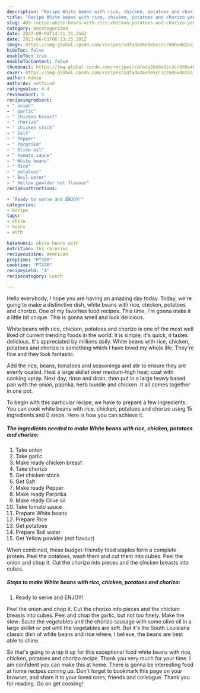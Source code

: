 ```yaml
---
description: "Recipe White beans with rice, chicken, potatoes and chorizo yang Delicious}"
title: "Recipe White beans with rice, chicken, potatoes and chorizo yang Delicious}"
slug: 409-recipe-white-beans-with-rice-chicken-potatoes-and-chorizo-yang-delicious
category: Uncategorized
date: 2022-09-09T14:51:31.256Z
date: 2023-06-03T06:13:25.501Z
image: https://img-global.cpcdn.com/recipes/cdfada26e8e5cc3c/680x482cq70/white-beans-with-rice-chicken-potatoes-and-chorizo-recipe-main-photo.jpg
hideToc: false
enableToc: true
enableTocContent: false
thumbnail: https://img-global.cpcdn.com/recipes/cdfada26e8e5cc3c/680x482cq70/white-beans-with-rice-chicken-potatoes-and-chorizo-recipe-main-photo.jpg
cover: https://img-global.cpcdn.com/recipes/cdfada26e8e5cc3c/680x482cq70/white-beans-with-rice-chicken-potatoes-and-chorizo-recipe-main-photo.jpg
author: Admin
authorAv: notfound
ratingvalue: 4.4
reviewcount: 5
recipeingredient:
- " onion"
- " garlic"
- " chicken breast"
- " chorizo"
- " chicken stock"
- " Salt"
- " Pepper"
- " Parprika"
- " Olive oil"
- " tomato sauce"
- " White beans"
- " Rice"
- " potatoes"
- " Boil water"
- " Yellow powlder not flavour"
recipeinstructions:

- "Ready to serve and ENJOY!"
categories:
- Recipe
tags:
- white
- beans
- with

katakunci: white beans with 
nutrition: 161 calories
recipecuisine: American
preptime: "PT35M"
cooktime: "PT47M"
recipeyield: "4"
recipecategory: Lunch

---
```



Hello everybody, I hope you are having an amazing day today. Today, we're going to make a distinctive dish, white beans with rice, chicken, potatoes and chorizo. One of my favorites food recipes. This time, I'm gonna make it a little bit unique. This is gonna smell and look delicious.

White beans with rice, chicken, potatoes and chorizo is one of the most well liked of current trending foods in the world. It is simple, it's quick, it tastes delicious. It's appreciated by millions daily. White beans with rice, chicken, potatoes and chorizo is something which I have loved my whole life. They're fine and they look fantastic.

Add the rice, beans, tomatoes and seasonings and stir to ensure they are evenly coated. Heat a large skillet over medium-high heat; coat with cooking spray. Next day, rinse and drain, then put in a large heavy based pan with the onion, paprika, herb bundle and chicken. It all comes together in one pot.


To begin with this particular recipe, we have to prepare a few ingredients. You can cook white beans with rice, chicken, potatoes and chorizo using 15 ingredients and 0 steps. Here is how you can achieve it.

<!--inarticleads1-->

##### The ingredients needed to make White beans with rice, chicken, potatoes and chorizo:

1. Take  onion
1. Take  garlic
1. Make ready  chicken breast
1. Take  chorizo
1. Get  chicken stock
1. Get  Salt
1. Make ready  Pepper
1. Make ready  Parprika
1. Make ready  Olive oil
1. Take  tomato sauce
1. Prepare  White beans
1. Prepare  Rice
1. Get  potatoes
1. Prepare  Boil water
1. Get  Yellow powlder (not flavour)


When combined, these budget-friendly food staples form a complete protein. Peel the potatoes, wash them and cut them into cubes. Peel the onion and chop it. Cut the chorizo into pieces and the chicken breasts into cubes. 

<!--inarticleads2-->

##### Steps to make White beans with rice, chicken, potatoes and chorizo:


1. Ready to serve and ENJOY!

Peel the onion and chop it. Cut the chorizo into pieces and the chicken breasts into cubes. Peel and chop the garlic, but not too finely. Make the stew: Saute the vegetables and the chorizo sausage with some olive oil in a large skillet or pot until the vegetables are soft. But it&#39;s the South Louisiana classic dish of white beans and rice where, I believe, the beans are best able to shine. 

So that's going to wrap it up for this exceptional food white beans with rice, chicken, potatoes and chorizo recipe. Thank you very much for your time. I am confident you can make this at home. There is gonna be interesting food at home recipes coming up. Don't forget to bookmark this page on your browser, and share it to your loved ones, friends and colleague. Thank you for reading. Go on get cooking!
